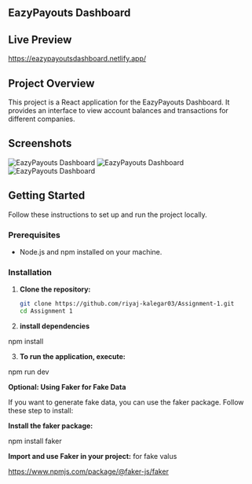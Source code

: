 ## EazyPayouts Dashboard

## Live Preview
https://eazypayoutsdashboard.netlify.app/


## Project Overview

This project is a React application for the EazyPayouts Dashboard. It provides an interface to view account balances and transactions for different companies.

## Screenshots

![EazyPayouts Dashboard](./assets/img_2.png)
![EazyPayouts Dashboard](./assets/img_1.png)
![EazyPayouts Dashboard](./assets/Screenshot%202024-07-23%20144403.png)

## Getting Started

Follow these instructions to set up and run the project locally.

### Prerequisites

- Node.js and npm installed on your machine.

### Installation

1. **Clone the repository:**

   ```sh
   git clone https://github.com/riyaj-kalegar03/Assignment-1.git
   cd Assignment 1

   ```

2. **install dependencies**

npm install

3. **To run the application, execute:**

npm run dev

**Optional: Using Faker for Fake Data**

If you want to generate fake data, you can use the faker package. Follow these step to install:

**Install the faker package:**

npm install faker

**Import and use Faker in your project:**
for fake valus

https://www.npmjs.com/package/@faker-js/faker
